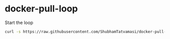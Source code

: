 # docker-pull-loop

Start the loop
```bash
curl -s https://raw.githubusercontent.com/ShubhamTatvamasi/docker-pull-loop/master/run.sh | bash
```
